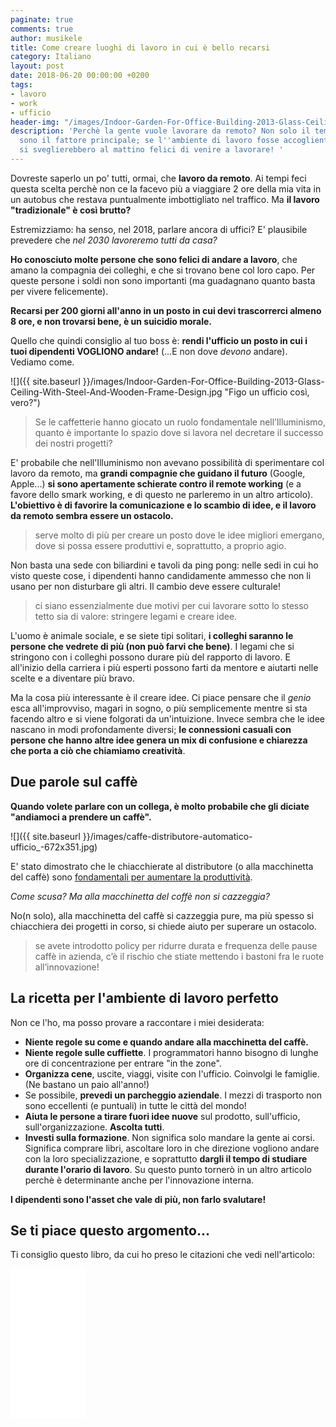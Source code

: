```yaml
---
paginate: true
comments: true
author: musikele
title: Come creare luoghi di lavoro in cui è bello recarsi
category: Italiano
layout: post
date: 2018-06-20 00:00:00 +0200
tags:
- lavoro
- work
- ufficio
header-img: "/images/Indoor-Garden-For-Office-Building-2013-Glass-Ceiling-With-Steel-And-Wooden-Frame-Design.jpg"
description: 'Perchè la gente vuole lavorare da remoto? Non solo il tempo o i soldi
  sono il fattore principale; se l''ambiente di lavoro fosse accogliente, le persone
  si sveglierebbero al mattino felici di venire a lavorare! '
---
```

Dovreste saperlo un po' tutti, ormai, che **lavoro da remoto**. Ai tempi feci questa scelta perchè non ce la facevo più a viaggiare 2 ore della mia vita in un autobus che restava puntualmente imbottigliato nel traffico. Ma **il lavoro "tradizionale" è così brutto?** 

Estremizziamo: ha senso, nel 2018, parlare ancora di uffici? E' plausibile prevedere che _nel 2030 lavoreremo tutti da casa?_ 

**Ho conosciuto molte persone che sono felici di andare a lavoro**, che amano la compagnia dei colleghi, e che si trovano bene col loro capo. Per queste persone i soldi non sono importanti (ma guadagnano quanto basta per vivere felicemente).

**Recarsi per 200 giorni all'anno in un posto in cui devi trascorrerci almeno 8 ore, e non trovarsi bene, è un suicidio morale.** 

Quello che quindi consiglio al tuo boss è: **rendi l'ufficio un posto in cui i tuoi dipendenti VOGLIONO andare!** (...E non dove _devono_ andare). Vediamo come. 

![]({{ site.baseurl }}/images/Indoor-Garden-For-Office-Building-2013-Glass-Ceiling-With-Steel-And-Wooden-Frame-Design.jpg "Figo un ufficio così, vero?")

> Se le caffetterie hanno giocato un ruolo fondamentale nell’Illuminismo, quanto è importante lo spazio dove si lavora nel decretare il successo dei nostri progetti?

E' probabile che nell'Illuminismo non avevano possibilità di sperimentare col lavoro da remoto, ma **grandi compagnie che guidano il futuro** (Google, Apple...) **si sono apertamente schierate contro il remote working** (e a favore dello smark working, e di questo ne parleremo in un altro articolo). **L'obiettivo è di favorire la comunicazione e lo scambio di idee, e il lavoro da remoto sembra essere un ostacolo.** 

> serve molto di più per creare un posto dove le idee migliori emergano, dove si possa essere produttivi e, soprattutto, a proprio agio.

Non basta una sede con biliardini e tavoli da ping pong: nelle sedi in cui ho visto queste cose, i dipendenti hanno candidamente ammesso che non li usano per non disturbare gli altri. Il cambio deve essere culturale! 

> ci siano essenzialmente due motivi per cui lavorare sotto lo stesso tetto sia di valore: stringere legami e creare idee.

L'uomo è animale sociale, e se siete tipi solitari, **i colleghi saranno le persone che vedrete di più (non può farvi che bene)**. I legami che si stringono con i colleghi possono durare più del rapporto di lavoro. E all'inizio della carriera i più esperti possono farti da mentore e aiutarti nelle scelte e a diventare più bravo. 

Ma la cosa più interessante è il creare idee. Ci piace pensare che il _genio_ esca all'improvviso, magari in sogno, o più semplicemente mentre si sta facendo altro e si viene folgorati da un'intuizione. Invece sembra che le idee nascano in modi profondamente diversi; **le connessioni casuali con persone che hanno altre idee genera un mix di confusione e chiarezza che porta a ciò che chiamiamo creatività**. 

## Due parole sul caffè

**Quando volete parlare con un collega, è molto probabile che gli diciate "andiamoci a prendere un caffè".** 

![]({{ site.baseurl }}/images/caffe-distributore-automatico-ufficio_-672x351.jpg)

E' stato dimostrato che le chiacchierate al distributore (o alla macchinetta del caffè) sono [fondamentali per aumentare la produttività](https://www.nytimes.com/2012/07/15/jobs/group-breaks-can-raise-workplace-productivity.html).

_Come scusa? Ma alla macchinetta del coffè non si cazzeggia?_ 

No(n solo), alla macchinetta del caffè si cazzeggia pure, ma più spesso si chiacchiera dei progetti in corso, si chiede aiuto per superare un ostacolo. 

> se avete introdotto policy per ridurre durata e frequenza delle pause caffè in azienda, c’è il rischio che stiate mettendo i bastoni fra le ruote all’innovazione!

## La ricetta per l'ambiente di lavoro perfetto 

Non ce l'ho, ma posso provare a raccontare i miei desiderata: 

* **Niente regole su come e quando andare alla macchinetta del caffè.** 
* **Niente regole sulle cuffiette**. I programmatori hanno bisogno di lunghe ore di concentrazione per entrare "in the zone". 
* **Organizza cene**, uscite, viaggi, visite con l'ufficio. Coinvolgi le famiglie. (Ne bastano un paio all'anno!)   
* Se possibile, **prevedi un parcheggio aziendale**. I mezzi di trasporto non sono eccellenti (e puntuali) in tutte le città del mondo! 
* **Aiuta le persone a tirare fuori idee nuove** sul prodotto, sull'ufficio, sull'organizzazione. **Ascolta tutti**.
* **Investi sulla formazione**. Non significa solo mandare la gente ai corsi. Significa comprare libri, ascoltare loro in che direzione vogliono andare con la loro specializzazione, e soprattutto **dargli il tempo di studiare durante l'orario di lavoro**. Su questo punto tornerò in un altro articolo perchè è determinante anche per l'innovazione interna. 

**I dipendenti sono l'asset che vale di più, non farlo svalutare!** 

## Se ti piace questo argomento...

Ti consiglio questo libro, da cui ho preso le citazioni che vedi nell'articolo:

<iframe style="width:120px;height:240px;" marginwidth="0" marginheight="0" scrolling="no" frameborder="0" src="//rcm-eu.amazon-adsystem.com/e/cm?lt1=_blank&bc1=000000&IS2=1&bg1=FFFFFF&fc1=000000&lc1=0000FF&t=ilblodimicnas-21&o=29&p=8&l=as4&m=amazon&f=ifr&ref=as_ss_li_til&asins=8823836425&linkId=c724d19e9ba8713adb49f1e18311177b"></iframe>